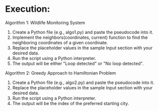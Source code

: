 # Execution:
Algorithm 1: Wildlife Monitoring System
1.	Create a Python file (e.g., algo1.py) and paste the pseudocode into it.
2.	Implement the neighbors(coordinates, current) function to find the neighboring coordinates of a given coordinate.
3.	Replace the placeholder values in the sample Input section with your desired data.
4.	Run the script using a Python interpreter.
5.	The output will be either "Loop detected" or "No loop detected".

Algorithm 2: Greedy Approach to Hamiltonian Problem
1.	Create a Python file (e.g., algo2.py) and paste the pseudocode into it.
2.	Replace the placeholder values in the sample Input section with your desired data.
3.	Run the script using a Python interpreter.
4.	The output will be the index of the preferred starting city.

